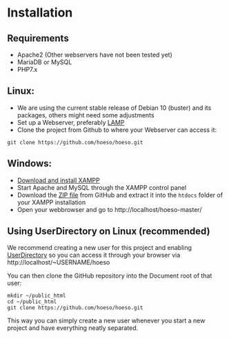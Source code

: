 # Installation

## Requirements
- Apache2 (Other webservers have not been tested yet)
- MariaDB or MySQL
- PHP7.x

## Linux:
- We are using the current stable release of Debian 10 (buster) and its packages, others might need some adjustments
- Set up a Webserver, preferably [LAMP](https://www.cyberciti.biz/faq/how-to-install-lamp-on-debian-10-buster/)
- Clone the project from Github to where your Webserver can access it:

`git clone https://github.com/hoeso/hoeso.git`

## Windows:
- [Download and install XAMPP](https://www.apachefriends.org/download.html)
- Start Apache and MySQL through the XAMPP control panel 
- Download the [ZIP file](https://github.com/hoeso/hoeso/archive/master.zip) from GitHub and extract it into the `htdocs` folder of your XAMPP installation
- Open your webbrowser and go to http://localhost/hoeso-master/

## Using UserDirectory on Linux (recommended)

We recommend creating a new user for this project and enabling [UserDirectory](https://wiki.ubuntu.com/UserDirectoryPHP) so you can access it through your browser via http://localhost/~USERNAME/hoeso

You can then clone the GitHub repository into the Document root of that user:
```
mkdir ~/public_html
cd ~/public_html
git clone https://github.com/hoeso/hoeso.git
```

This way you can simply create a new user whenever you start a new project and have everything neatly separated.


